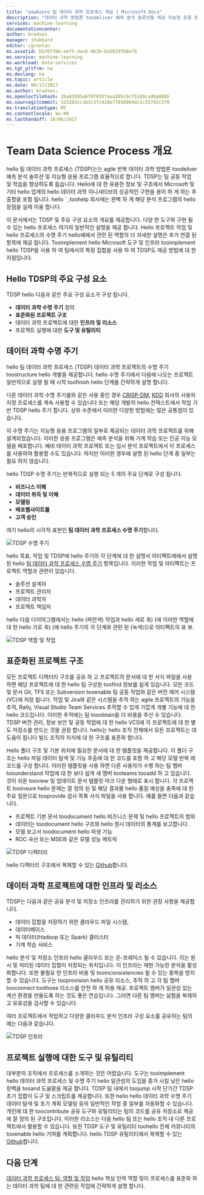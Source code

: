 ```yaml
---
title: "aaaAzure 팀 데이터 과학 프로세스 개요 | Microsoft Docs"
description: "데이터 과학 방법론 toodeliver 예측 분석 솔루션을 제공 지능형 응용 프로그램 및입니다."
services: machine-learning
documentationcenter: 
author: bradsev
manager: jhubbard
editor: cgronlun
ms.assetid: b1f677bb-eef5-4acb-9b3b-8a5819fb0e78
ms.service: machine-learning
ms.workload: data-services
ms.tgt_pltfrm: na
ms.devlang: na
ms.topic: article
ms.date: 08/17/2017
ms.author: bradsev;
ms.openlocfilehash: 2ba03585a6f6f855faaa3b5c0c75149cad0a88bb
ms.sourcegitcommit: 523283cc1b3c37c428e77850964dc1c33742c5f0
ms.translationtype: MT
ms.contentlocale: ko-KR
ms.lasthandoff: 10/06/2017
---
```

# <a name="team-data-science-process-overview"></a>Team Data Science Process 개요

hello 팀 데이터 과학 프로세스 (TDSP)는는 agile 반복 데이터 과학 방법론 toodeliver 예측 분석 솔루션 및 지능형 응용 프로그램 효율적으로 합니다. TDSP는 팀 공동 작업 및 학습을 향상하도록 돕습니다. Hello에 대 한 유용한 정보 및 구조에서 Microsoft 및 기타 hello 업계의 hello 데이터 과학 이니셔티브의 성공적인 구현을 용이 하 게 하는 추출할을 포함 됩니다. hello ´ ֲ toohelp 회사에는 완벽 하 게 해당 분석 프로그램의 hello 장점을 실제 이용 합니다.

이 문서에서는 TDSP 및 주요 구성 요소의 개요를 제공합니다. 다양 한 도구와 구현 될 수 있는 hello 프로세스 여기의 일반적인 설명을 제공 합니다. Hello 프로젝트 작업 및 hello 프로세스의 수명 주기 hello에에서 관련 된 역할의 더 자세한 설명은 추가 연결 된 항목에 제공 됩니다. Tooimplement hello Microsoft 도구 및 인프라 tooimplement hello TDSP을 사용 하 여 팀에서의 특정 집합을 사용 하 여 TDSP도 제공 방법에 대 한 지침입니다.

## <a name="key-components-of-hello-tdsp"></a>Hello TDSP의 주요 구성 요소

TDSP hello 다음과 같은 주요 구성 요소가 구성 됩니다.

- **데이터 과학 수명 주기** 정의
- **표준화된 프로젝트 구조**
- 데이터 과학 프로젝트에 대한 **인프라 및 리소스**
- 프로젝트 실행에 대한 **도구 및 유틸리티**


## <a name="data-science-lifecycle"></a>데이터 과학 수명 주기

hello 팀 데이터 과학 프로세스 (TDSP) 데이터 과학 프로젝트의 수명 주기 toostructure hello 개발을 제공합니다. hello 수명 주기에서 다음에 나오는 프로젝트 일반적으로 실행 될 때 시작 toofinish hello 단계를 간략하게 설명 합니다.

다른 데이터 과학 수명 주기를와 같은 사용 중인 경우 [CRISP-DM](https://wikipedia.org/wiki/Cross_Industry_Standard_Process_for_Data_Mining), [KDD](https://wikipedia.org/wiki/Data_mining#Process) 회사의 사용자 지정 프로세스를 계속 사용할 수 있습니다 또는 해당 개발의 hello 컨텍스트에서 작업 기반 TDSP hello 주기 합니다. 상위 수준에서 이러한 다양한 방법에는 많은 공통점이 있습니다. 

이 수명 주기는 지능형 응용 프로그램의 일부로 제공되는 데이터 과학 프로젝트를 위해 설계되었습니다. 이러한 응용 프로그램은 예측 분석을 위해 기계 학습 또는 인공 지능 모델을 배포합니다. 예비 데이터 과학 프로젝트 또는 임시 분석 프로젝트에서 이 프로세스를 사용하여 활용할 수도 있습니다. 하지만 이러한 경우에 설명 된 hello 단계 중 일부는 필요 하지 않습니다.    

hello TDSP 수명 주기는 반복적으로 실행 되는 5 개의 주요 단계로 구성 됩니다.

* **비즈니스 이해**
* **데이터 취득 및 이해**
* **모델링**
* **배포웹사이트를**
* **고객 승인**

여기 hello의 시각적 표현인 **팀 데이터 과학 프로세스 수명 주기**합니다. 

![TDSP 수명 주기](./media/data-science-process-overview/tdsp-lifecycle.png) 

hello 목표, 작업 및 TDSP에 hello 주기의 각 단계에 대 한 설명서 아티팩트에에서 설명 된 hello [팀 데이터 과학 프로세스 수명 주기](data-science-process-lifecycle.md) 항목입니다. 이러한 작업 및 아티팩트는 프로젝트 역할과 관련이 있습니다.

- 솔루션 설계자
- 프로젝트 관리자
- 데이터 과학자
- 프로젝트 책임자 

hello 다음 다이어그램에서는 hello (파란색) 작업과 hello 세로 축) (에 이러한 역할에 대 한 hello 가로 축) (에 hello 주기의 각 단계와 관련 된 (녹색)으로 아티팩트의 표 뷰. 

![TDSP 역할 및 작업](./media/data-science-process-overview/tdsp-tasks-by-roles.png)

## <a name="standardized-project-structure"></a>표준화된 프로젝트 구조

모든 프로젝트 디렉터리 구조를 공유 하 고 프로젝트의 문서에 대 한 서식 파일을 사용 하면 해당 프로젝트에 대 한 hello 팀 구성원 toofind 정보를 쉽게 있습니다. 모든 코드 및 문서 Git, TFS 또는 Subversion tooenable 팀 공동 작업와 같은 버전 제어 시스템 (VC)에 저장 됩니다. 작업 및 Jira와 같은 시스템을 추적 하는 agile 프로젝트의 기능을 추적, Rally, Visual Studio Team Services 추적할 수 있게 가깝게 개별 기능에 대 한 hello 코드입니다. 이러한 추적에는 팀 tooobtain을 더 비용을 추산 수 있습니다. TDSP 버전 관리, 정보 보안 및 공동 작업에 대 한 hello VCS에 각 프로젝트에 대 한 별도 저장소를 만드는 것을 권장 합니다. hello는 hello 조직 전체에서 모든 프로젝트는 데 도움이 됩니다 빌드 조직의 지식에 대 한 구조를 표준화 합니다.

Hello 폴더 구조 및 기본 위치에 필요한 문서에 대 한 템플릿을 제공합니다. 이 폴더 구조는 hello 파일 데이터 탐색 및 기능 추출에 대 한 코드를 포함 하 고 해당 모델 반복 레코드를 구성 합니다. 이러한 템플릿을 사용 하면 다른 사용자가 수행 하는 팀 멤버 toounderstand 작업에 대 한 보다 쉽게 새 멤버 tooteams tooadd 하 고 있습니다. 것이 쉬운 tooview 및 업데이트 문서 템플릿 마크 다운 형태로 표시 합니다. 각 프로젝트 tooinsure hello 문제는 잘 정의 된 및 해당 결과물 hello 품질 예상을 충족에 대 한 주요 질문으로 tooprovide 검사 목록 서식 파일을 사용 합니다. 예를 들면 다음과 같습니다.

- 프로젝트 기본 문서 toodocument hello 비즈니스 문제 및 hello 프로젝트의 범위
- 데이터는 toodocument hello 구조와 hello 원시 데이터의 통계를 보고합니다.
- 모델 보고서 toodocument hello 파생 기능
- ROC 곡선 또는 MSE와 같은 모델 성능 메트릭


![TDSP 디렉터리](./media/data-science-process-overview/tdsp-dir-structure.png)

hello 디렉터리 구조에서 복제할 수 있는 [Github](https://github.com/Azure/Azure-TDSP-ProjectTemplate)합니다.

## <a name="infrastructure-and-resources-for-data-science-projects"></a>데이터 과학 프로젝트에 대한 인프라 및 리소스

TDSP는 다음과 같은 공유 분석 및 저장소 인프라를 관리하기 위한 권장 사항을 제공합니다.

- 데이터 집합을 저장하기 위한 클라우드 파일 시스템, 
- 데이터베이스
- 빅 데이터(Hadoop 또는 Spark) 클러스터 
- 기계 학습 서비스 

hello 분석 및 저장소 인프라 hello 클라우드 또는 온-프레미스 될 수 있습니다. 이는 원시 및 처리된 데이터 집합이 저장되는 위치입니다. 이 인프라는 재현 가능한 분석을 활성화합니다. 또한 불필요 한 인프라 비용 및 tooinconsistencies 될 수 있는 중복을 방지할 수 있습니다. 도구는 tooprovision hello 공유 리소스, 추적 하 고 각 팀 멤버 tooconnect toothose 리소스를 안전 하 게 허용 제공. 프로젝트 멤버가 일관성 있는 계산 환경을 만들도록 하는 것도 좋은 연습입니다. 그러면 다른 팀 멤버는 실험을 복제하고 유효성을 검사할 수 있습니다.

여러 프로젝트에서 작업하고 다양한 클라우드 분석 인프라 구성 요소를 공유하는 팀의 예는 다음과 같습니다.

![TDSP 인프라](./media/data-science-process-overview/tdsp-analytics-infra.png)


## <a name="tools-and-utilities-for-project-execution"></a>프로젝트 실행에 대한 도구 및 유틸리티

대부분의 조직에서 프로세스를 소개하는 것은 어렵습니다. 도구는 tooimplement hello 데이터 과학 프로세스 및 수명 주기 hello 일관성의 도입을 증가 시킬 낮은 hello 장벽을 tooand 도움말을 제공 합니다. TDSP 팀 내에서 toojump 시작 단기간 TDSP 초기 집합이 도구 및 스크립트를 제공합니다. 또한 hello hello 데이터 과학 수명 주기 데이터 탐색 및 초기 계획 모델링 등의 일반적인 작업 중 일부를 자동화할 수 있습니다. 개인에 대 한 toocontribute 공유 도구와 유틸리티는 팀의 코드를 공유 저장소로 제공에 잘 정의 된 구조입니다. 이러한 리소스는 다음 hello 팀 또는 hello 조직 내 다른 프로젝트에서 활용할 수 있습니다. 또한 TDSP 도구 및 유틸리티 toohello 전체 커뮤니티의 tooenable hello 기여를 계획합니다. hello TDSP 유틸리티에서 복제할 수 있는 [Github](https://github.com/Azure/Azure-TDSP-Utilities)합니다.


## <a name="next-steps"></a>다음 단계

[데이터 과학 프로세스 팀: 역할 및 작업](https://github.com/Azure/Microsoft-TDSP/blob/master/Docs/roles-tasks.md) hello 핵심 인력 역할 및이 프로세스를 표준화 하는 데이터 과학 팀에 대 한 관련된 작업에 간략하게 설명 합니다. 
